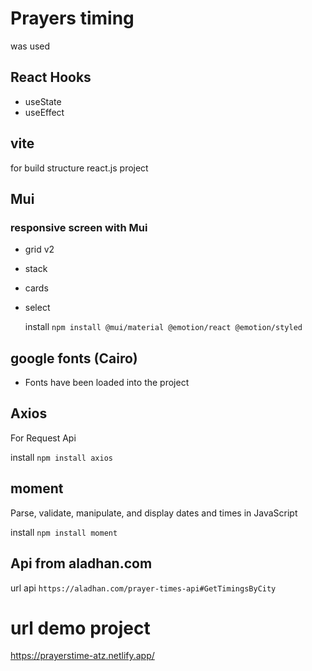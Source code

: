# Prayers timing

was used

## React Hooks

- useState
- useEffect

## vite

for build structure react.js project

## Mui

### responsive screen with Mui

- grid v2
- stack
- cards
- select

  install `npm install @mui/material @emotion/react @emotion/styled`

## google fonts (Cairo)

- Fonts have been loaded into the project

## Axios

For Request Api

install `npm install axios`

## moment

Parse, validate, manipulate, and display dates and times in JavaScript

install `npm install moment`

## Api from aladhan.com

url api `https://aladhan.com/prayer-times-api#GetTimingsByCity`

# url demo project

https://prayerstime-atz.netlify.app/
